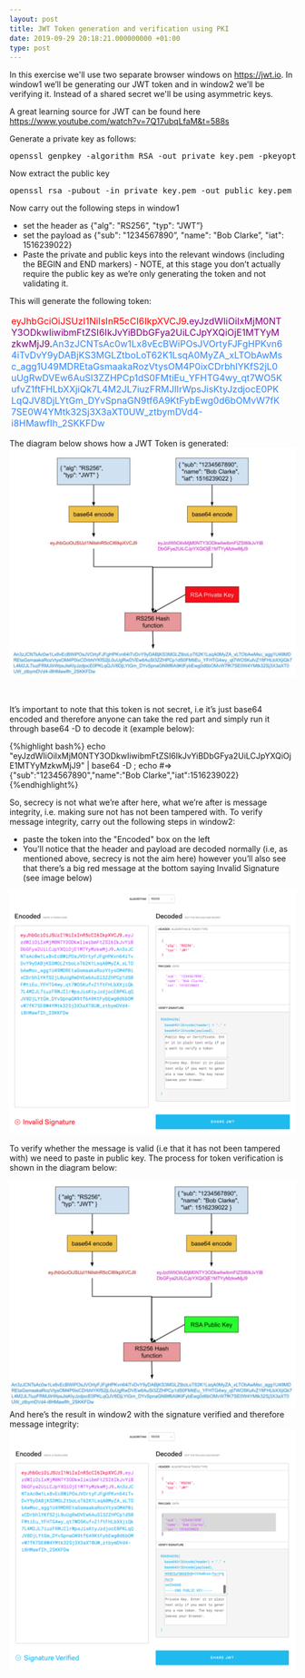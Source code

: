 ```yaml
---
layout: post
title: JWT Token generation and verification using PKI
date: 2019-09-29 20:18:21.000000000 +01:00
type: post
---
```

<p><!-- wp:paragraph --></p>
<p>In this exercise we'll use two separate browser windows on <a href="https://jwt.io/">https://jwt.io</a>. In window1 we’ll be generating our JWT token and in window2 we’ll be verifying it.  Instead of a shared secret we'll be using asymmetric keys.</p>
<p><!-- /wp:paragraph --></p>
<p><!-- wp:paragraph --></p>
<p>A great learning source for JWT can be found here <a href="https://www.youtube.com/watch?v=7Q17ubqLfaM&amp;t=588s">https://www.youtube.com/watch?v=7Q17ubqLfaM&amp;t=588s</a></p>
<p><!-- /wp:paragraph --></p>
<p><!-- wp:paragraph --></p>
<p>Generate a private&nbsp;key&nbsp;as&nbsp;follows:</p>
<p><!-- /wp:paragraph --></p>
<p><!-- wp:preformatted --></p>
<pre class="wp-block-preformatted">openssl genpkey -algorithm RSA -out private_key.pem -pkeyopt rsa_keygen_bits:2048</pre>
<p><!-- /wp:preformatted --></p>
<p><!-- wp:paragraph --></p>
<p>Now extract the public key </p>
<p><!-- /wp:paragraph --></p>
<p><!-- wp:preformatted --></p>
<pre class="wp-block-preformatted">openssl rsa -pubout -in private_key.pem -out public_key.pem</pre>
<p><!-- /wp:preformatted --></p>
<p><!-- wp:paragraph --></p>
<p><!-- /wp:paragraph --></p>
<p><!-- wp:paragraph --></p>
<p>Now carry out the following steps in window1 </p>
<p><!-- /wp:paragraph --></p>
<p><!-- wp:list --></p>
<ul>
<li>set the header as {"alg": "RS256”, "typ": "JWT”}</li>
<li>set the payload as {"sub": "1234567890”, "name": "Bob Clarke”, "iat": 1516239022}</li>
<li>Paste the private and public keys into the relevant windows (including the BEGIN and END  markers) - NOTE, at this stage you don’t actually require the public key as we’re only generating the token and not validating it. </li>
</ul>
<p><!-- /wp:list --></p>
<p><!-- wp:paragraph --></p>
<p>This will generate the following token:</p>
<p><!-- /wp:paragraph --></p>
<p><!-- wp:html --></p>
<div style="padding:3px;width:95%;word-wrap:break-word;font-size:16px;">
<font color="red">eyJhbGciOiJSUzI1NiIsInR5cCI6IkpXVCJ9</font>.<font color="purple">eyJzdWIiOiIxMjM0NTY3ODkwIiwibmFtZSI6IkJvYiBDbGFya2UiLCJpYXQiOjE1MTYyMzkwMjJ9</font>.<font color="#3185FC">An3zJCNTsAc0w1Lx8vEcBWiPOsJVOrtyFJFgHPKvn64iTvDvY9yDABjKS3MGLZtboLoT62K1LsqA0MyZA_xLTObAwMsc_agg1U49MDREtaGsmaakaRozVtysOM4P0ixCDrbhlYKfS2jL0uUgRwDVEw6AuSl3ZZHPCp1dS0FMtiEu_YFHTG4wy_qt7WO5KufvZ1ftFHLbXXjiQk7L4M2JL7iuzFRMJIlrWpsJisKtyJzdjocE0PKLqQJV8DjLYtGm_DYvSpnaGN9tf6A9KtFybEwg0d6bOMvW7fK7SE0W4YMtk32Sj3X3aXT0UW_ztbymDVd4-i8HMawfIh_2SKKFDw</font>
</div>
<p><!-- /wp:html --></p>

The diagram below shows how a JWT Token is&nbsp;generated:
<img class="polaroid" src="/assets/images/jwt1.png"/>

<br>

It’s&nbsp;important to note that this&nbsp;token is not secret, i.e it’s just base64 encoded and therefore anyone can take the red part&nbsp;and&nbsp;simply run it through base64 -D to decode it (example below):



{%highlight bash%}
echo "eyJzdWIiOiIxMjM0NTY3ODkwIiwibmFtZSI6IkJvYiBDbGFya2UiLCJpYXQiOjE1MTYyMzkwMjJ9" | base64 -D ; echo 
#=>{"sub":"1234567890","name":"Bob Clarke","iat":1516239022}
{%endhighlight%}

So, secrecy is not what we’re after here, what we’re after is message integrity, i.e. making sure not has not been tampered with.   To verify message integrity, carry out the following steps in window2:
* paste the token into the "Encoded" box on the left
* You’ll notice that the header and payload are decoded normally (i.e, as mentioned above, secrecy is not the aim here) however you’ll also see that there’s a big red message at the bottom saying Invalid Signature (see image below)  

<img class="polaroid" src="/assets/images/jwt2.png"/>

<br>

To verify whether the message is valid (i.e that it has not been tampered with) we need to paste in public key. The process for token verification is shown in the diagram below:

<img class="polaroid" src="/assets/images/jwt3.png"/>

<br>
And here’s the result in window2 with the signature verified and therefore message integrity:
<img class="polaroid" src="/assets/images/jwt4.png"/>

<br>


